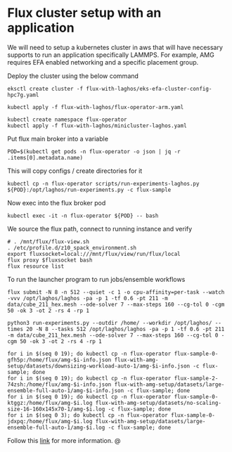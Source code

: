 # Flux cluster setup with an application

We will need to setup a kubernetes cluster in aws that will have necessary supports to run an application specifically LAMMPS.
For example, AMG requires EFA enabled networking and a specific placement group.

Deploy the cluster using the below command

```console
eksctl create cluster -f flux-with-laghos/eks-efa-cluster-config-hpc7g.yaml

kubectl apply -f flux-with-laghos/flux-operator-arm.yaml
```

```console
kubectl create namespace flux-operator
kubectl apply -f flux-with-laghos/minicluster-laghos.yaml
```

Put flux main broker into a variable
```console
POD=$(kubectl get pods -n flux-operator -o json | jq -r .items[0].metadata.name)
```

This will copy configs / create directories for it
```console
kubectl cp -n flux-operator scripts/run-experiments-laghos.py ${POD}:/opt/laghos/run-experiments.py -c flux-sample
```

Now exec into the flux broker pod
```console
kubectl exec -it -n flux-operator ${POD} -- bash
```

We source the flux path, connect to running instance and verify
```console
# . /mnt/flux/flux-view.sh
. /etc/profile.d/z10_spack_environment.sh
export fluxsocket=local:///mnt/flux/view/run/flux/local
flux proxy $fluxsocket bash
flux resource list
```

To run the launcher program to run jobs/ensemble workflows
```console
flux submit -N 8 -n 512 --quiet -c 1 -o cpu-affinity=per-task --watch -vvv /opt/laghos/laghos -pa -p 1 -tf 0.6 -pt 211 -m data/cube_211_hex.mesh --ode-solver 7 --max-steps 160 --cg-tol 0 -cgm 50 -ok 3 -ot 2 -rs 4 -rp 1

python3 run-experiments.py --outdir /home/ --workdir /opt/laghos/ --times 20 -N 8 --tasks 512 /opt/laghos/laghos -pa -p 1 -tf 0.6 -pt 211 -m data/cube_211_hex.mesh --ode-solver 7 --max-steps 160 --cg-tol 0 -cgm 50 -ok 3 -ot 2 -rs 4 -rp 1
```


```
for i in $(seq 0 19); do kubectl cp -n flux-operator flux-sample-0-gfh5p:/home/flux/amg-$i-info.json flux-with-amg-setup/datasets/downsizing-workload-auto-1/amg-$i-info.json -c flux-sample; done
for i in $(seq 0 19); do kubectl cp -n flux-operator flux-sample-2-74zsh:/home/flux/amg-$i-info.json flux-with-amg-setup/datasets/large-ensemble-full-auto-1/amg-$i-info.json -c flux-sample; done
for i in $(seq 0 19); do kubectl cp -n flux-operator flux-sample-0-ktggz:/home/flux/amg-$i.log flux-with-amg-setup/datasets/no-scaling-size-16-160x145x70-1/amg-$i.log -c flux-sample; done
for i in $(seq 0 3); do kubectl cp -n flux-operator flux-sample-0-jdxpq:/home/flux/amg-$i.log flux-with-amg-setup/datasets/large-ensemble-full-auto-1/amg-$i.log -c flux-sample; done
```
Follow this [link](https://github.com/converged-computing/operator-experiments/tree/main/aws/lammps/hpc7g/run2) for more information. @
